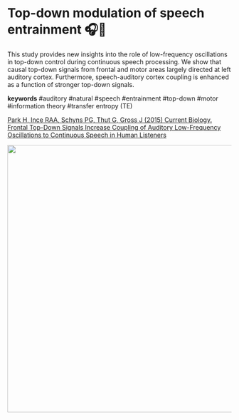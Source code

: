 # Top-down modulation of speech entrainment 🎧🧠

This study provides new insights into the role of low-frequency oscillations in top-down control during continuous speech processing.  We show that causal top-down signals from frontal and motor areas largely directed at left auditory cortex. Furthermore, speech-auditory cortex coupling is enhanced as a function of stronger top-down signals.

**keywords**
#auditory #natural #speech #entrainment #top-down #motor #information theory #transfer entropy (TE)

[Park H, Ince RAA, Schyns PG, Thut G, Gross J (2015) Current Biology. Frontal Top-Down Signals Increase Coupling of Auditory Low-Frequency Oscillations to Continuous Speech in Human Listeners](https://doi.org/10.1016/j.cub.2015.04.049)

<p align="center">
<img src="https://ars.els-cdn.com/content/image/1-s2.0-S096098221500500X-gr1_lrg.jpg" width="600">
</p>
